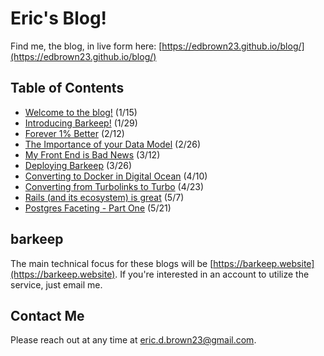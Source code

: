# Eric's Blog!

Find me, the blog, in live form here: [https://edbrown23.github.io/blog/](https://edbrown23.github.io/blog/)

## Table of Contents

- [Welcome to the blog!](2023/01/15/welcome-to-the-blog) (1/15)
- [Introducing Barkeep!](2023/01/29/introducing-barkeep) (1/29)
- [Forever 1% Better](2023/02/12/forever-better) (2/12)
- [The Importance of your Data Model](2023/02/26/data-model-importance) (2/26)
- [My Front End is Bad News](2023/03/12/my-frontend-is-bad) (3/12)
- [Deploying Barkeep](2023/03/26/deployment-and-costs) (3/26)
- [Converting to Docker in Digital Ocean](2023/04/10/converting-to-docker) (4/10)
- [Converting from Turbolinks to Turbo](2023/04/23/converting-from-turbolinks-to-turbo) (4/23)
- [Rails (and its ecosystem) is great](https://edbrown23.github.io/blog/2023/05/07/rails-ecosystem-is-great) (5/7)
- [Postgres Faceting - Part One](https://edbrown23.github.io/blog/2023/05/21/postgres-faceting-part-one) (5/21)

## barkeep
The main technical focus for these blogs will be [https://barkeep.website](https://barkeep.website). If you're interested in an account to utilize the service, just email me.

## Contact Me
Please reach out at any time at [eric.d.brown23@gmail.com](mailto:eric.d.brown23@gmail.com).
